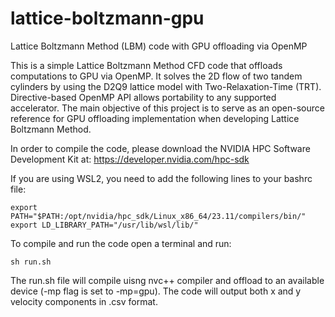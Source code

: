 # lattice-boltzmann-gpu
Lattice Boltzmann Method (LBM) code with GPU offloading via OpenMP

This is a simple Lattice Boltzmann Method CFD code that offloads computations to GPU via OpenMP. 
It solves the 2D flow of two tandem cylinders by using the D2Q9 lattice model with Two-Relaxation-Time (TRT). 
Directive-based OpenMP API allows portability to any supported accelerator. 
The main objective of this project is to serve as an open-source reference for GPU offloading implementation when developing Lattice Boltzmann Method.
 
In order to compile the code, please download the NVIDIA HPC Software Development Kit at: 
https://developer.nvidia.com/hpc-sdk

If you are using WSL2, you need to add the following lines to your bashrc file:
```
export PATH="$PATH:/opt/nvidia/hpc_sdk/Linux_x86_64/23.11/compilers/bin/"
export LD_LIBRARY_PATH="/usr/lib/wsl/lib/" 
```

To compile and run the code open a terminal and run:
```
sh run.sh
```

The run.sh file will compile uisng nvc++ compiler and offload to an available device (-mp flag is set to -mp=gpu). 
The code will output both x and y velocity components in .csv format.

